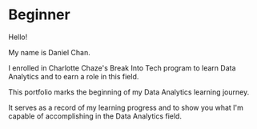 # Beginner
Hello!

My name is Daniel Chan.

I enrolled in Charlotte Chaze's Break Into Tech program to learn Data Analytics and to earn a role in this field.

This portfolio marks the beginning of my Data Analytics learning journey.

It serves as a record of my learning progress and to show you what I'm capable of accomplishing in the Data Analytics field.

